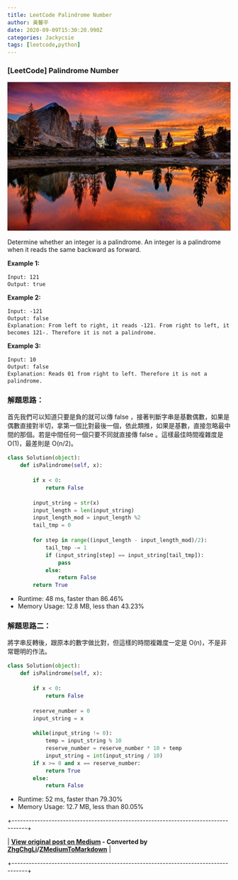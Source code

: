 ```yaml
---
title: LeetCode Palindrome Number
author: 黃馨平
date: 2020-09-09T15:30:20.990Z
categories: Jackycsie
tags: [leetcode,python]
---
```


### [LeetCode] Palindrome Number


![](assets/f61d3f6be611/1*2nixKoG8ZDZol-S8VY9sYw.jpeg)


Determine whether an integer is a palindrome. An integer is a palindrome when it reads the same backward as forward.

**Example 1:**
```
Input: 121
Output: true
```

**Example 2:**
```
Input: -121
Output: false
Explanation: From left to right, it reads -121. From right to left, it becomes 121-. Therefore it is not a palindrome.
```

**Example 3:**
```
Input: 10
Output: false
Explanation: Reads 01 from right to left. Therefore it is not a palindrome.
```
### 解題思路：

首先我們可以知道只要是負的就可以傳 false ，接著判斷字串是基數偶數，如果是偶數直接對半切，拿第一個比對最後一個，依此類推，如果是基數，直接忽略最中間的那個。若是中間任何一個只要不同就直接傳 false 。這樣最佳時間複雜度是 O(1)，最差則是 O(n/2)。
```python
class Solution(object):
    def isPalindrome(self, x):

        if x < 0:
            return False
        
        input_string = str(x)
        input_length = len(input_string)
        input_length_mod = input_length %2
        tail_tmp = 0
        
        for step in range((input_length - input_length_mod)/2):
            tail_tmp -= 1
            if (input_string[step] == input_string[tail_tmp]):
                pass
            else:
                return False
        return True
```
- Runtime: 48 ms, faster than 86.46%
- Memory Usage: 12.8 MB, less than 43.23%

### 解題思路二：

將字串反轉後，跟原本的數字做比對，但這樣的時間複雜度一定是 O(n)，不是非常聰明的作法。
```python
class Solution(object):
    def isPalindrome(self, x):
        
        if x < 0:
            return False
        
        reserve_number = 0
        input_string = x
        
        while(input_string != 0):
            temp = input_string % 10
            reserve_number = reserve_number * 10 + temp
            input_string = int(input_string / 10)
        if x >= 0 and x == reserve_number:
            return True
        else:
            return False
```
- Runtime: 52 ms, faster than 79.30%
- Memory Usage: 12.7 MB, less than 80.05%



+-----------------------------------------------------------------------------------+

| **[View original post on Medium](https://medium.com/jacky-life/leetcode-palindrome-number-f61d3f6be611) - Converted by [ZhgChgLi](https://zhgchg.li)/[ZMediumToMarkdown](https://github.com/ZhgChgLi/ZMediumToMarkdown)** |

+-----------------------------------------------------------------------------------+
